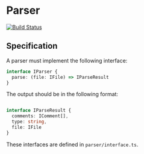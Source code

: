 # Parser

[![Build Status](https://travis-ci.org/mr-doc/mr-doc-parser.svg?branch=master)](https://travis-ci.org/mr-doc/mr-doc-parser)

## Specification

A parser must implement the following interface:

```typescript
interface IParser {
  parse: (file: IFile) => IParseResult
}
```

The output should be in the following format:

```typescript

interface IParseResult {
  comments: IComment[],
  type: string,
  file: IFile
}

```

These interfaces are defined in `parser/interface.ts`.
